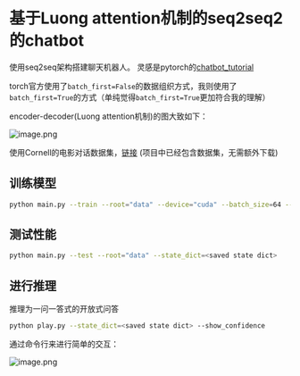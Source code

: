 # 基于Luong attention机制的seq2seq2的chatbot
使用seq2seq架构搭建聊天机器人。 灵感是pytorch的[chatbot_tutorial](https://pytorch.org/tutorials/beginner/chatbot_tutorial.html)

torch官方使用了`batch_first=False`的数据组织方式，我则使用了`batch_first=True`的方式（单纯觉得`batch_first=True`更加符合我的理解）

encoder-decoder(Luong attention机制)的图大致如下：

![image.png](https://i.loli.net/2020/10/08/qaGL8uSsI9PTMir.png)

使用Cornell的电影对话数据集，[链接](https://www.cs.cornell.edu/~cristian/Cornell_Movie-Dialogs_Corpus.html) (项目中已经包含数据集，无需额外下载)

## 训练模型
```bash
python main.py --train --root="data" --device="cuda" --batch_size=64 --save_dir="chatbot" --teacher_forcing_ratio=0.95 --learning_rate=0.003 --epoch=15 --print_interval=100 --save_interval=1000
```

## 测试性能

```bash
python main.py --test --root="data" --state_dict=<saved state dict>
```

## 进行推理

推理为一问一答式的开放式问答

```bash
python play.py --state_dict=<saved state dict> --show_confidence
```

通过命令行来进行简单的交互：

![image.png](https://pic3.zhimg.com/80/v2-e129bc07bf6bc2c5c9ab468c410cb61b_720w.png)